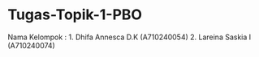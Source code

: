 # Tugas-Topik-1-PBO
Nama Kelompok : 1. Dhifa Annesca D.K (A710240054)  2. Lareina Saskia I (A710240074)

